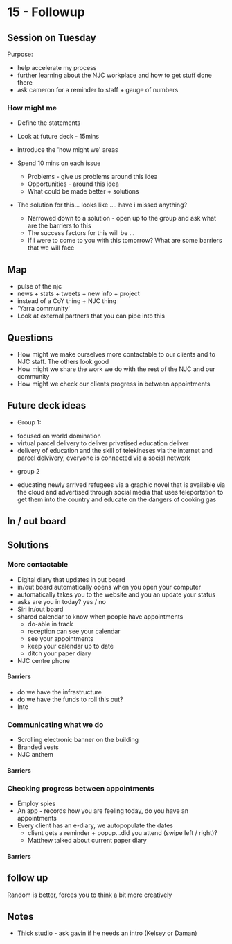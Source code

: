 # 15 - Followup
## Session on Tuesday
Purpose:
- help accelerate my process
- further learning about the NJC workplace and how to get stuff done there
- ask cameron for a reminder to staff + gauge of numbers

### How might me
* Define the statements

* Look at future deck - 15mins
* introduce the 'how might we' areas
* Spend 10 mins on each issue
  * Problems - give us problems around this idea
  * Opportunities - around this idea
  * What could be made better + solutions
* The solution for this... looks like .... have i missed anything?
  * Narrowed down to a solution - open up to the group and ask what are the barriers to this
  * The success factors for this will be ...
  * If i were to come to you with this tomorrow? What are some barriers that we will face



## Map
- pulse of the njc
- news + stats + tweets + new info + project
- instead of a CoY thing + NJC thing
- 'Yarra community'
- Look at external partners that you can pipe into this

## Questions
* How might we make ourselves more contactable to our clients and to NJC staff. The others look good
* How might we share the work we do with the rest of the NJC and our community
* How might we check our clients progress in between appointments

## Future deck ideas
* Group 1:
- focused on world domination
- virtual parcel delivery to deliver privatised education deliver
- delivery of education and the skill of telekineses via the internet and parcel delvivery, everyone is connected via a social network
* group 2
- educating newly arrived refugees via a graphic novel that is available via the cloud and advertised through social media that uses teleportation to get them into the country and educate on the dangers of cooking gas

## In / out board

## Solutions
### More contactable
- Digital diary that updates in out board
- in/out board automatically opens when you open your computer
- automatically takes you to the website and you an update your status
- asks are you in today? yes / no
- Siri in/out board
- shared calendar to know when people have appointments
  - do-able in track
  - reception can see your calendar
  - see your appointments
  - keep your calendar up to date
  - ditch your paper diary
- NJC centre phone

#### Barriers
- do we have the infrastructure
- do we have the funds to roll this out?
- Inte

### Communicating what we do
- Scrolling electronic banner on the building
- Branded vests
- NJC anthem

#### Barriers

### Checking progress between appointments
- Employ spies
- An app - records how you are feeling today, do you have an appointments
- Every client has an e-diary, we autopopulate the dates
  - client gets a reminder + popup...did you attend (swipe left / right)?
  - Matthew talked about current paper diary

#### Barriers



## follow up
Random is better, forces you to think a bit more creatively

## Notes
* [Thick studio](http://www.studiothick.com/) - ask gavin if he needs an intro (Kelsey or Daman)
